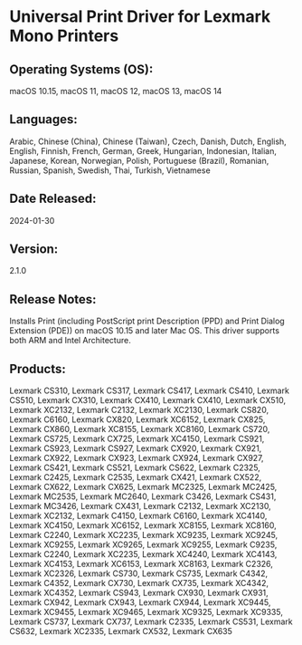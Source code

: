 <!--lexmark mono universal print driver MS811 MS812 MS812de MS710 MS711 MS310 MS410 MS510 MS610 MS610de MX710 MX711 MX810 MX811 MX812 MX310 MX410 MX510 MX610 MX611 MX511 XM1140 MX6500 M1145 MS312 MS315 MS415 XM1135 MS911 MX911 MX912 XM9145 XM9155 XM9165 MX910 M3150 XM1145 XM3150 XM5163 XM5170 XM7155 XM7163 XM7170 MS810 MS810de MB2770 MX721 MX722 MX725 MX822 MX826 XM5365 XM5370 XM7355 MX331 MB3442 MX431 MS331 B3340 MS431 B3442 MS321 MS421 MS521 MS621 MS622 M1242 M1246 M3250 MX321 MX421 MX521 MX522 MX622 MB2338 MB2442 MB2546 MB2650 B2865 XM1242 XM1246 XM3250 XM7370 M5255 M5270 MS725 MS821 MS822 MS823 MS825 MS826 M1342 XM1342 B2338 MS517 MS317 MX931 XM3142 MX432 MS531 MS631 MS632 M3350 XM3350 MX532 MX632 -->
# Universal Print Driver for Lexmark Mono Printers
## Operating Systems (OS):
macOS 10.15, macOS 11, macOS 12, macOS 13, macOS 14

## Languages: 
Arabic, Chinese (China), Chinese (Taiwan), Czech, Danish, Dutch, English, English, Finnish, French, German, Greek, Hungarian, Indonesian, Italian, Japanese, Korean, Norwegian, Polish, Portuguese (Brazil), Romanian, Russian, Spanish, Swedish, Thai, Turkish, Vietnamese 

## Date Released: 
2024-01-30

## Version: 
2.1.0

## Release Notes: 
Installs Print (including PostScript print Description (PPD) and Print Dialog Extension (PDE)) on macOS 10.15 and later Mac OS. This driver supports both ARM and Intel Architecture.

## Products: 
Lexmark CS310, Lexmark CS317, Lexmark CS417, Lexmark CS410, Lexmark CS510, Lexmark CX310, Lexmark CX410, Lexmark CX410, Lexmark CX510, Lexmark XC2132, Lexmark C2132, Lexmark XC2130, Lexmark CS820, Lexmark C6160, Lexmark CX820, Lexmark XC6152, Lexmark CX825, Lexmark CX860, Lexmark XC8155, Lexmark XC8160, Lexmark CS720, Lexmark CS725, Lexmark CX725, Lexmark XC4150, Lexmark CS921, Lexmark CS923, Lexmark CS927, Lexmark CX920, Lexmark CX921, Lexmark CX922, Lexmark CX923, Lexmark CX924, Lexmark CX927, Lexmark CS421, Lexmark CS521, Lexmark CS622, Lexmark C2325, Lexmark C2425, Lexmark C2535, Lexmark CX421, Lexmark CX522, Lexmark CX622, Lexmark CX625, Lexmark MC2325, Lexmark MC2425, Lexmark MC2535, Lexmark MC2640, Lexmark C3426, Lexmark CS431, Lexmark MC3426, Lexmark CX431, Lexmark C2132, Lexmark XC2130, Lexmark XC2132, Lexmark C4150, Lexmark C6160, Lexmark XC4140, Lexmark XC4150, Lexmark XC6152, Lexmark XC8155, Lexmark XC8160, Lexmark C2240, Lexmark XC2235, Lexmark XC9235, Lexmark XC9245, Lexmark XC9255, Lexmark XC9265, Lexmark XC9255, Lexmark C9235, Lexmark C2240, Lexmark XC2235, Lexmark XC4240, Lexmark XC4143, Lexmark XC4153, Lexmark XC6153, Lexmark XC8163, Lexmark C2326, Lexmark XC2326, Lexmark CS730, Lexmark CS735, Lexmark C4342, Lexmark C4352, Lexmark CX730, Lexmark CX735, Lexmark XC4342, Lexmark XC4352, Lexmark CS943, Lexmark CX930, Lexmark CX931, Lexmark CX942, Lexmark CX943, Lexmark CX944, Lexmark XC9445, Lexmark XC9455, Lexmark XC9465, Lexmark XC9325, Lexmark XC9335, Lexmark CS737, Lexmark CX737, Lexmark C2335, Lexmark CS531, Lexmark CS632, Lexmark XC2335, Lexmark CX532, Lexmark CX635

